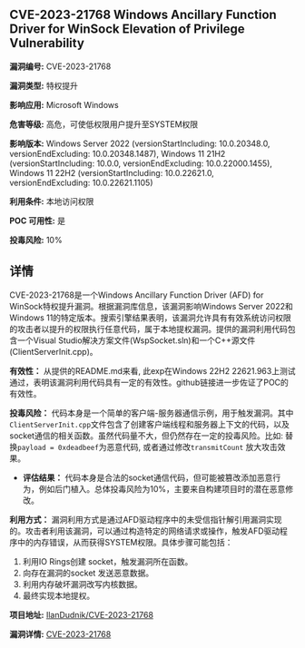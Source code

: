 ## CVE-2023-21768 Windows Ancillary Function Driver for WinSock Elevation of Privilege Vulnerability

**漏洞编号:** CVE-2023-21768

**漏洞类型:** 特权提升

**影响应用:** Microsoft Windows

**危害等级:** 高危，可使低权限用户提升至SYSTEM权限

**影响版本:** Windows Server 2022 (versionStartIncluding: 10.0.20348.0, versionEndExcluding: 10.0.20348.1487), Windows 11 21H2 (versionStartIncluding: 10.0.0, versionEndExcluding: 10.0.22000.1455), Windows 11 22H2 (versionStartIncluding: 10.0.22621.0, versionEndExcluding: 10.0.22621.1105)

**利用条件:** 本地访问权限

**POC 可用性:** 是

**投毒风险:** 10%

## 详情

CVE-2023-21768是一个Windows Ancillary Function Driver (AFD) for WinSock特权提升漏洞。根据漏洞库信息，该漏洞影响Windows Server 2022和Windows 11的特定版本。搜索引擎结果表明，该漏洞允许具有有效系统访问权限的攻击者以提升的权限执行任意代码，属于本地提权漏洞。提供的漏洞利用代码包含一个Visual Studio解决方案文件(WspSocket.sln)和一个C++源文件(ClientServerInit.cpp)。

**有效性：**
从提供的README.md来看, 此exp在Windows 22H2 22621.963上测试通过，表明该漏洞利用代码具有一定的有效性。github链接进一步佐证了POC的有效性。

**投毒风险：**
代码本身是一个简单的客户端-服务器通信示例，用于触发漏洞。其中`ClientServerInit.cpp`文件包含了创建客户端线程和服务器上下文的代码，以及socket通信的相关函数。虽然代码量不大，但仍然存在一定的投毒风险。比如: 替换`payload = 0xdeadbeef`为恶意代码, 或者通过修改`transmitCount` 放大攻击效果。

*   **评估结果：** 代码本身是合法的socket通信代码，但可能被篡改添加恶意行为，例如后门植入。总体投毒风险为10%，主要来自构建项目时的潜在恶意修改。

**利用方式：**
漏洞利用方式是通过AFD驱动程序中的未受信指针解引用漏洞实现的。攻击者利用该漏洞，可以通过构造特定的网络请求或操作，触发AFD驱动程序中的内存错误，从而获得SYSTEM权限。具体步骤可能包括：

1.  利用IO Rings创建 socket，触发漏洞所在函数。
2.  向存在漏洞的socket 发送恶意数据。
3.  利用内存破坏漏洞改写内核数据。
4.  最终实现本地提权。

**项目地址:** [IlanDudnik/CVE-2023-21768](https://github.com/IlanDudnik/CVE-2023-21768)

**漏洞详情:** [CVE-2023-21768](https://nvd.nist.gov/vuln/detail/CVE-2023-21768)